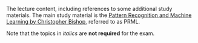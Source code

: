 The lecture content, including references to
some additional study materials. The main study material is the
[Pattern Recognition and Machine Learning by Christopher Bishop](https://www.microsoft.com/en-us/research/publication/pattern-recognition-machine-learning/), referred to as PRML.

Note that the topics in *italics* are **not required** for the exam.

